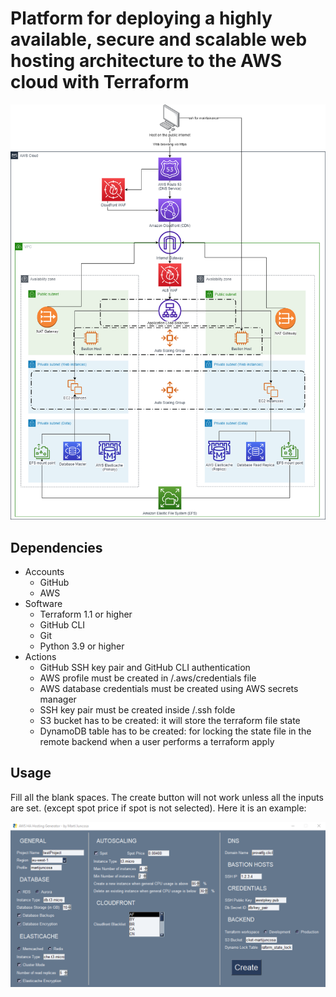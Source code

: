 # Platform for deploying a highly available, secure and scalable web hosting architecture to the AWS cloud with Terraform

![alt text](https://github.com/j1nc0/TFG/blob/main/images/TFG.png "infrastructure deployment")

## Dependencies

- Accounts
    - GitHub
    - AWS
- Software
    - Terraform 1.1 or higher
    - GitHub CLI
    - Git
    - Python 3.9 or higher
- Actions
    - GitHub SSH key pair and GitHub CLI authentication
    - AWS profile must be created in /.aws/credentials file
    - AWS database credentials must be created using AWS secrets manager
    - SSH key pair must be created inside /.ssh folde
    - S3 bucket has to be created: it will store the terraform file state
    - DynamoDB table has to be created: for locking the state file in the remote backend when a user performs a terraform apply

## Usage

Fill all the blank spaces. The create button will not work unless all the inputs are set. (except spot price if spot is not selected). Here it is an example:

![alt text](https://github.com/j1nc0/TFG/blob/main/images/GUI_with_contents.png "GUI")
